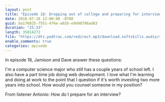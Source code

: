 ```yaml
---
layout: post
title: "Episode 18: Dropping out of college and preparing for interviews"
date: 2016-07-18 12:00:00 -0700
guid: ba176025-7551-476e-a026-e9d40706ad83
duration: "25:33"
length: 35014272
file: "https://dts.podtrac.com/redirect.mp3/download.softskills.audio/sse-018.mp3"
enable_comments: true
categories: episode
---
```






In episode 18, Jamison and  Dave answer these questions:

I'm a computer science major who still has a couple years of school left. I also have a part time job doing web development. I love what I'm learning and doing at work to the point that I question if it's worth investing two more years into school. How would you counsel someone in my position?

From listener Antonio: How do I prepare for an interview?



